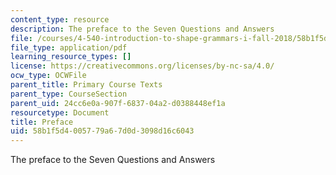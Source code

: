 ```yaml
---
content_type: resource
description: The preface to the Seven Questions and Answers
file: /courses/4-540-introduction-to-shape-grammars-i-fall-2018/58b1f5d4005779a67d0d3098d16c6043_MIT4_540F18_preface.pdf
file_type: application/pdf
learning_resource_types: []
license: https://creativecommons.org/licenses/by-nc-sa/4.0/
ocw_type: OCWFile
parent_title: Primary Course Texts
parent_type: CourseSection
parent_uid: 24cc6e0a-907f-6837-04a2-d0388448ef1a
resourcetype: Document
title: Preface
uid: 58b1f5d4-0057-79a6-7d0d-3098d16c6043
---
```

The preface to the Seven Questions and Answers